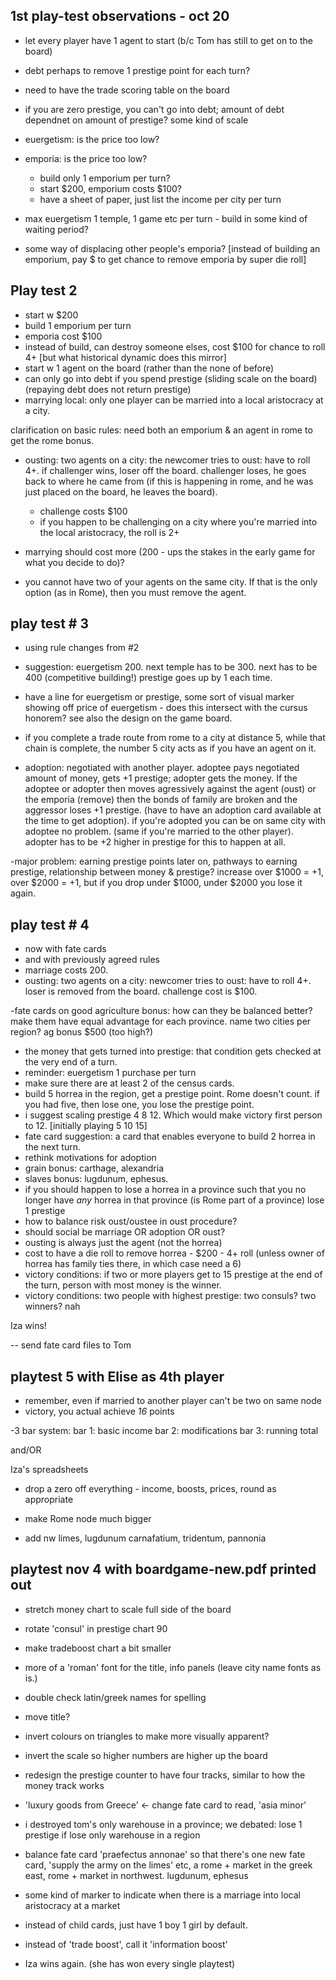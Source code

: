 ## 1st play-test observations - oct 20

- let every player have 1 agent to start (b/c Tom has still to get on to the board)
- debt perhaps to remove 1 prestige point for each turn?
- need to have the trade scoring table on the board
- if you are zero prestige, you can't go into debt; amount of debt dependnet on amount of prestige? some kind of scale
- euergetism: is the price too low?
- emporia: is the price too low?
  - build only 1 emporium per turn?
  - start $200, emporium costs $100?
  - have a sheet of paper, just list the income per city per turn

- max euergetism 1 temple, 1 game etc per turn - build in some kind of waiting period?
- some way of displacing other people's emporia? [instead of building an emporium, pay $ to get chance to remove emporia by super die roll]

## Play test 2
- start w $200
- build 1 emporium per turn
- emporia cost $100
- instead of build, can destroy someone elses, cost $100 for chance to roll 4+ [but what historical dynamic does this mirror]
- start w 1 agent on the board (rather than the none of before)
- can only go into debt if you spend prestige (sliding scale on the board) (repaying debt does not return prestige)
- marrying local: only one player can be married into a local aristocracy at a city.

clarification on basic rules: need both an emporium & an agent in rome to get the rome bonus.

- ousting: two agents on a city: the newcomer tries to oust: have to roll 4+. if challenger wins, loser off the board. challenger loses, he goes back to where he came from (if this is happening in rome, and he was just placed on the board, he leaves the board).
  - challenge costs $100
  - if you happen to be challenging on a city where you're married into the local aristocracy, the roll is 2+

- marrying should cost more (200 - ups the stakes in the early game for what you decide to do)?
- you cannot have two of your agents on the same city. If that is the only option (as in Rome), then you must remove the agent.


## play test # 3
- using rule changes from #2
- suggestion: euergetism 200. next temple has to be 300. next has to be 400 (competitive building!) prestige goes up by 1 each time.
- have a line for euergetism or prestige, some sort of visual marker showing off price of euergetism - does this intersect with the cursus honorem? see also the design on the game board.

- if you complete a trade route from rome to a city at distance 5, while that chain is complete, the number 5 city acts as if you have an agent on it.
- adoption: negotiated with another player. adoptee pays negotiated amount of money, gets +1 prestige; adopter gets the money. If the adoptee or adopter then moves agressively against the agent (oust) or the emporia (remove) then the bonds of family are broken and the aggressor loses +1 prestige. (have to have an adoption card available at the time to get adoption). if you're adopted you can be on same city with adoptee no problem. (same if you're married to the other player). adopter has to be +2 higher in prestige for this to happen at all.

-major problem: earning prestige points later on, pathways to earning prestige, relationship between money & prestige? increase over $1000 = +1, over $2000 = +1, but if you drop under $1000, under $2000 you lose it again.

## play test # 4
- now with fate cards
- and with previously agreed rules
- marriage costs 200.
- ousting: two agents on a city: newcomer tries to oust: have to roll 4+. loser is removed from the board. challenge cost is $100.

-fate cards on good agriculture bonus: how can they be balanced better? make them have equal advantage for each province. name two cities per region? ag bonus $500 (too high?)
- the money that gets turned into prestige: that condition gets checked at the very end of a turn.
- reminder: euergetism 1 purchase per turn
- make sure there are at least 2 of the census cards.
- build 5 horrea in the region, get a prestige point. Rome doesn't count. if you had five, then lose one, you lose the prestige point.
- i suggest scaling prestige 4 8 12. Which would make victory first person to 12. [initially playing 5 10 15]
- fate card suggestion: a card that enables everyone to build 2 horrea in the next turn.
- rethink motivations for adoption
- grain bonus: carthage, alexandria
- slaves bonus: lugdunum, ephesus.
- if you should happen to lose a horrea in a province such that you no longer have *any* horrea in that province (is Rome part of a province) lose 1 prestige
- how to balance risk oust/oustee in oust procedure?
- should social be marriage OR adoption OR oust?
- ousting is always just the agent (not the horrea)
- cost to have a die roll to remove horrea - $200 - 4+ roll (unless owner of horrea has family ties there, in which case need a 6)
- victory conditions: if two or more players get to 15 prestige at the end of the turn, person with most money is the winner.
- victory conditions: two people with highest prestige: two consuls? two winners? nah

Iza wins!

-- send fate card files to Tom

## playtest 5 with Elise as 4th player
- remember, even if married to another player can't be two on same node
- victory, you actual achieve *16* points

-3 bar system:
  bar 1: basic income
  bar 2: modifications
  bar 3: running total

  and/OR

  Iza's spreadsheets

- drop a zero off everything - income, boosts, prices, round as appropriate

- make Rome node much bigger
- add nw limes, lugdunum carnafatium, tridentum, pannonia

## playtest nov 4 with boardgame-new.pdf printed out
- stretch money chart to scale full side of the board
- rotate 'consul' in prestige chart 90
- make tradeboost chart a bit smaller
- more of a 'roman' font for the title, info panels (leave city name fonts as is.)
- double check latin/greek names for spelling
- move title?
- invert colours on triangles to make more visually apparent?
- invert the scale so higher numbers are higher up the board
- redesign the prestige counter to have four tracks, similar to how the money track works
- 'luxury goods from Greece' <- change fate card to read, 'asia minor'
- i destroyed tom's only warehouse in a province; we debated: lose 1 prestige if lose only warehouse in a region
- balance fate card 'praefectus annonae' so that there's one new fate card, 'supply the army on the limes' etc, a rome + market in the greek east, rome + market in northwest. lugdunum, ephesus
- some kind of marker to indicate when there is a marriage into local aristocracy at a market
- instead of child cards, just have 1 boy 1 girl by default.
- instead of 'trade boost', call it 'information boost'

- Iza wins again. (she has won every single playtest)
